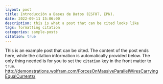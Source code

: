 ```yaml
---
layout: post
title: Introducción a Bases de Datos (ESFOT, EPN).
date: 2022-09-11 15:06:00
description: this is what a post that can be cited looks like
tags: formatting citation
categories: sample-posts
citation: true
---
```


This is an example post that can be cited. The content of the post ends here, while the citation information is automatically provided below. The only thing needed is for you to set the `citation` key in the front matter to `true`.
http://demonstrations.wolfram.com/ForcesOnMassiveParallelWiresCarryingEqualCurrents/
